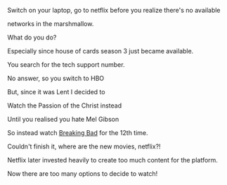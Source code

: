 Switch on your laptop, go to netflix before you realize there's no available

networks in the marshmallow.

What do you do?

Especially since house of cards season 3 just became available.

You search for the tech support number.

No answer, so you switch to HBO

But, since it was Lent I decided to

Watch the Passion of the Christ instead

Until you realised you hate Mel Gibson

So instead watch [Breaking Bad](../breaking-bad/breaking-bad.md) for the 12th time.

Couldn't finish it, where are the new movies, netflix?!

Netflix later invested heavily to create too much content for the platform.

Now there are too many options to decide to watch!
